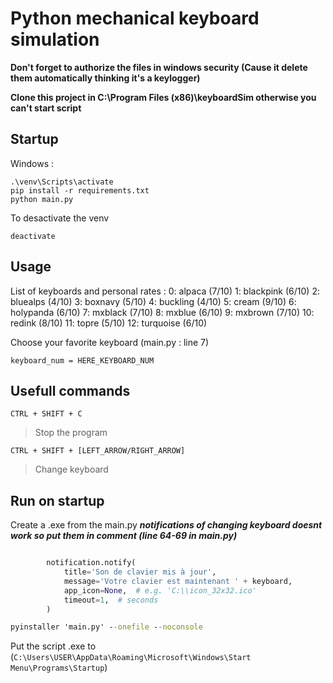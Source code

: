 # Python mechanical keyboard simulation

**Don't forget to authorize the files in windows security (Cause it delete them automatically thinking it's a keylogger)**

**Clone this project in C:\Program Files (x86)\keyboardSim otherwise you can't start script**
## Startup

Windows :

```
.\venv\Scripts\activate
pip install -r requirements.txt
python main.py
```

To desactivate the venv

```
deactivate
```

## Usage

List of keyboards and personal rates :
0: alpaca (7/10)
1: blackpink (6/10)
2: bluealps (4/10)
3: boxnavy (5/10)
4: buckling (4/10)
5: cream (9/10)
6: holypanda (6/10)
7: mxblack (7/10)
8: mxblue (6/10)
9: mxbrown (7/10)
10: redink (8/10)
11: topre (5/10)
12: turquoise (6/10)

Choose your favorite keyboard (main.py : line 7)

```
keyboard_num = HERE_KEYBOARD_NUM
```

## Usefull commands

`CTRL + SHIFT + C`

> Stop the program

`CTRL + SHIFT + [LEFT_ARROW/RIGHT_ARROW]`

> Change keyboard

## Run on startup

Create a .exe from the main.py
**_notifications of changing keyboard doesnt work so put them in comment (line 64-69 in main.py)_**

```py

        notification.notify(
            title='Son de clavier mis à jour',
            message='Votre clavier est maintenant ' + keyboard,
            app_icon=None,  # e.g. 'C:\\icon_32x32.ico'
            timeout=1,  # seconds
        )
```

```cmd
pyinstaller 'main.py' --onefile --noconsole
```

Put the script .exe to  (`C:\Users\USER\AppData\Roaming\Microsoft\Windows\Start Menu\Programs\Startup`)
